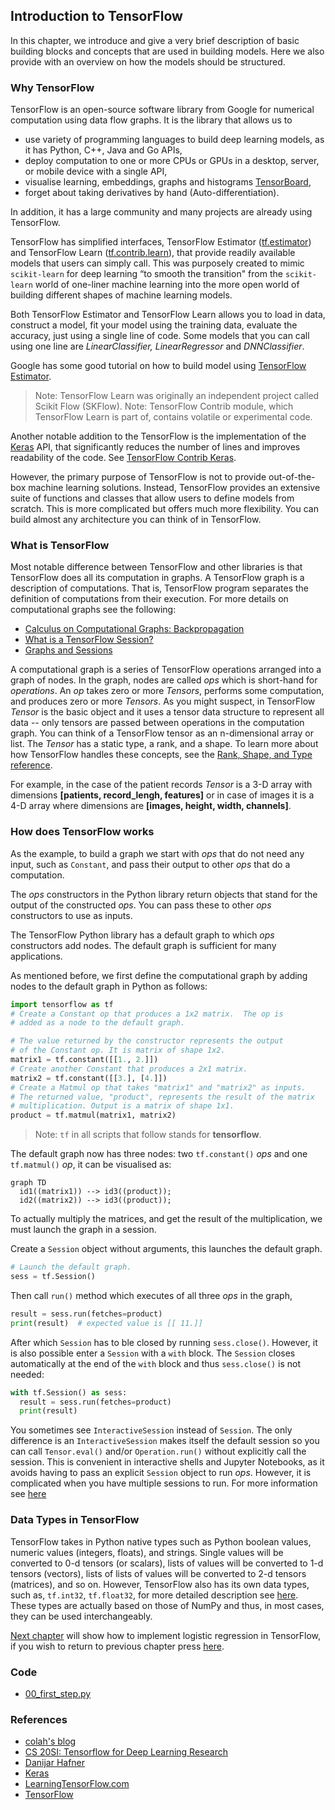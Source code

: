 ## Introduction to TensorFlow

In this chapter, we introduce and give a very brief description of basic building blocks and concepts that are used in building models. Here we also provide with an overview on how the models should be structured.

### Why TensorFlow

TensorFlow is an open-source software library from Google for numerical computation using data flow graphs. It is the library that allows us to

+ use variety of programming languages to build deep learning models, as it has Python, C++, Java and Go APIs,
+ deploy computation to one or more CPUs or GPUs in a desktop, server, or mobile device with a single API,
+ visualise learning, embeddings, graphs and histograms [TensorBoard](https://www.tensorflow.org/get_started/summaries_and_tensorboard),
+ forget about taking derivatives by hand (Auto-differentiation).

In addition, it has a large community and many projects are already using TensorFlow.

TensorFlow has simplified interfaces, TensorFlow Estimator  ([tf.estimator](https://www.tensorflow.org/api_docs/python/tf/estimator)) and
TensorFlow Learn ([tf.contrib.learn](https://www.tensorflow.org/api_guides/python/contrib.learn)), that provide readily available models that users can simply call. This was purposely created to mimic `scikit-learn` for deep learning “to smooth the transition" from the `scikit-learn` world of one-liner machine learning into the more open world of building different shapes of machine learning models.

Both TensorFlow Estimator and TensorFlow Learn allows you to load in data, construct a model, fit your model using the training data, evaluate the accuracy, just using a single line of code. Some models that you can call using one line are  *LinearClassifier, LinearRegressor* and  *DNNClassifier*.

Google has some good tutorial on how to build model using [TensorFlow Estimator](https://www.tensorflow.org/get_started/estimator).

> Note: TensorFlow Learn was originally an independent project called Scikit Flow (SKFlow).
> Note: TensorFlow Contrib module, which TensorFlow Learn is part of, contains volatile or experimental code.

Another notable addition to the TensorFlow is the implementation of the [Keras](https://keras.io/) API, that significantly reduces the number of lines and improves readability of the code. See [TensorFlow Contrib Keras](https://www.tensorflow.org/api_docs/python/tf/contrib/keras).

However, the primary purpose of TensorFlow is not to provide out-of-the-box machine learning solutions. Instead, TensorFlow provides an extensive suite of functions and classes that allow users to define models from scratch. This is more complicated but offers much more flexibility. You can build almost any architecture you can think of in TensorFlow.

### What is TensorFlow

Most notable difference between TensorFlow and other libraries is that TensorFlow does all its computation in graphs. A TensorFlow graph is a description of computations. That is, TensorFlow program separates the definition of computations from their execution. For more details on computational graphs see the following:

+ [Calculus on Computational Graphs: Backpropagation](http://colah.github.io/posts/2015-08-Backprop/)
+ [What is a TensorFlow Session?](http://danijar.com/what-is-a-tensorflow-session/)
+ [Graphs and Sessions](https://www.tensorflow.org/versions/master/programmers_guide/graphs)

A computational graph is a series of TensorFlow operations arranged into a graph of nodes. In the graph, nodes are called *ops* which is short-hand for *operations*. An *op* takes zero or more *Tensors*, performs some computation, and produces zero or more *Tensors*. As you might suspect, in TensorFlow *Tensor* is the basic object and it uses a tensor data structure to represent all data -- only tensors are passed between operations in the computation graph. You can think of a TensorFlow tensor as an n-dimensional array or list. The *Tensor* has a static type, a rank, and a shape. To learn more about how TensorFlow handles these concepts, see the [Rank, Shape, and Type reference](https://www.tensorflow.org/programmers_guide/dims_types).

For example, in the case of the patient records *Tensor* is a 3-D array with dimensions **[patients, record_lengh, features]** or in case of images it is a 4-D array where dimensions are **[images, height, width, channels]**.

### How does TensorFlow works

As the example, to build a graph we start with *ops* that do not need any input, such as `Constant`, and pass their output to other *ops* that do a computation.

The *ops* constructors in the Python library return objects that stand for the output of the constructed *ops*. You can pass these to other *ops* constructors to use as inputs.

The TensorFlow Python library has a default graph to which *ops* constructors add nodes. The default graph is sufficient for many applications.

As mentioned before, we first define the computational graph by adding nodes to the default graph in Python as follows:

```python
import tensorflow as tf
# Create a Constant op that produces a 1x2 matrix.  The op is
# added as a node to the default graph.

# The value returned by the constructor represents the output
# of the Constant op. It is matrix of shape 1x2.
matrix1 = tf.constant([[1., 2.]])
# Create another Constant that produces a 2x1 matrix.
matrix2 = tf.constant([[3.], [4.]])
# Create a Matmul op that takes "matrix1" and "matrix2" as inputs.
# The returned value, "product", represents the result of the matrix
# multiplication. Output is a matrix of shape 1x1.
product = tf.matmul(matrix1, matrix2)
```

> Note: `tf` in all scripts that follow stands for **tensorflow**.

The default graph now has three nodes: two `tf.constant()` *ops* and one `tf.matmul()` *op*, it can be visualised as:

```mermaid
graph TD
  id1((matrix1)) --> id3((product));
  id2((matrix2)) --> id3((product));
```

To actually multiply the matrices, and get the result of the multiplication, we must launch the graph in a session.

Create a `Session` object without arguments, this launches the default graph.

```python
# Launch the default graph.
sess = tf.Session()
```

Then  call `run()` method which executes of all three *ops* in the graph,

```python
result = sess.run(fetches=product)
print(result)  # expected value is [[ 11.]]
```

After which `Session` has to ble closed by running `sess.close()`. However, it is also possible enter a `Session` with a `with` block. The `Session` closes automatically at the end of the `with` block and thus `sess.close()` is not needed:

```python
with tf.Session() as sess:
  result = sess.run(fetches=product)
  print(result)
```

You sometimes see `InteractiveSession` instead of `Session`. The only difference is an
`InteractiveSession` makes itself the default session so you can call `Tensor.eval()` and/or `Operation.run()` without explicitly call the session. This is convenient in interactive shells and Jupyter Notebooks, as it avoids having to pass an explicit `Session` object to run *ops*. However, it is complicated when you have multiple sessions to run. For more information see [here](https://learningtensorflow.com/lesson5/)

### Data Types in TensorFlow

TensorFlow takes in Python native types such as Python boolean values, numeric values (integers, floats), and strings. Single values will be converted to 0-d tensors (or scalars), lists of values will be converted to 1-d tensors (vectors), lists of lists of values will be converted to 2-d tensors (matrices), and so on. However, TensorFlow also has its own data types, such as, `tf.int32`, `tf.float32`, for more detailed description see [here](https://www.tensorflow.org/programmers_guide/dims_types). These types are actually based on those of NumPy and thus, in most cases, they can be used interchangeably.

[Next chapter](chapter3.md) will show how to implement logistic regression in TensorFlow, if you wish to return to previous chapter press [here](chapter1.md).

### Code

+ [00_first_step.py](../scripts/00_first_step.py)

### References

+ [colah's blog](http://colah.github.io/)
+ [CS 20SI: Tensorflow for Deep Learning Research](http://web.stanford.edu/class/cs20si/index.html)
+ [Danijar Hafner](http://danijar.com/)
+ [Keras](https://keras.io/)
+ [LearningTensorFlow.com](https://learningtensorflow.com/)
+ [TensorFlow](/www.tensorflow.org)
